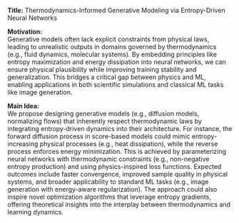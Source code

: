 **Title:** Thermodynamics-Informed Generative Modeling via Entropy-Driven Neural Networks  

**Motivation:**  
Generative models often lack explicit constraints from physical laws, leading to unrealistic outputs in domains governed by thermodynamics (e.g., fluid dynamics, molecular systems). By embedding principles like entropy maximization and energy dissipation into neural networks, we can ensure physical plausibility while improving training stability and generalization. This bridges a critical gap between physics and ML, enabling applications in both scientific simulations and classical ML tasks like image generation.  

**Main Idea:**  
We propose designing generative models (e.g., diffusion models, normalizing flows) that inherently respect thermodynamic laws by integrating entropy-driven dynamics into their architecture. For instance, the forward diffusion process in score-based models could mimic entropy-increasing physical processes (e.g., heat dissipation), while the reverse process enforces energy minimization. This is achieved by parameterizing neural networks with thermodynamic constraints (e.g., non-negative entropy production) and using physics-inspired loss functions. Expected outcomes include faster convergence, improved sample quality in physical systems, and broader applicability to standard ML tasks (e.g., image generation with energy-aware regularization). The approach could also inspire novel optimization algorithms that leverage entropy gradients, offering theoretical insights into the interplay between thermodynamics and learning dynamics.